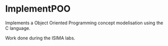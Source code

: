 # ImplementPOO

Implements a Object Oriented Programming concept modelisation using the C language.

Work done during the ISIMA labs.
